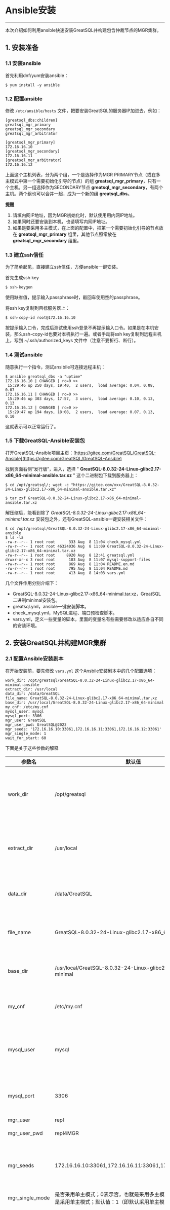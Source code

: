 # Ansible安装
---

本次介绍如何利用ansible快速安装GreatSQL并构建包含仲裁节点的MGR集群。

## 1. 安装准备

### 1.1 安装ansible

首先利用dnf/yum安装ansible：
```
$ yum install -y ansible
```

### 1.2 配置ansible

修改 `/etc/ansible/hosts` 文件，把要安装GreatSQL的服务器IP加进去，例如：
```
[greatsql_dbs:children]
greatsql_mgr_primary
greatsql_mgr_secondary
greatsql_mgr_arbitrator

[greatsql_mgr_primary]
172.16.16.10
[greatsql_mgr_secondary]
172.16.16.11
[greatsql_mgr_arbitrator]
172.16.16.12
```

上面这个主机列表，分为两个组，一个是选择作为MGR PRIMARY节点（或在多主模式中第一个需要初始化引导的节点）的组 **greatsql_mgr_primary**，只有一个主机。另一组选择作为SECONDARY节点 **greatsql_mgr_secondary**，有两个主机。两个组也可以合并一起，成为一个新的组 **greatsql_dbs**。

**提醒**
1. 请填内网IP地址，因为MGR初始化时，默认使用用内网IP地址。
2. 如果同时还要安装到本机，也请填写内网IP地址。
3. 如果是要采用多主模式，在上面的配置中，把第一个需要初始化引导的节点放在 **greatsql_mgr_primary** 组里，其他节点照常放在 **greatsql_mgr_secondary** 组里。

### 1.3 建立ssh信任
为了简单起见，直接建立ssh信任，方便ansible一键安装。

首先生成ssh key
```
$ ssh-keygen
```
使用缺省值，提示输入passphrase时，敲回车使用空的passphrase。

将ssh key复制到目标服务器上：
```
$ ssh-copy-id root@172.16.16.10
```
按提示输入口令，完成后测试使用ssh登录不再提示输入口令。如果是在本机安装，那么ssh-copy-id也要对本机执行一遍。或者手动将ssh key复制到远程主机上，写到 ~/.ssh/authorized_keys 文件中（注意不要折行、断行）。

### 1.4 测试ansible
随意执行一个指令，测试ansibile可连接远程主机：
```
$ ansible greatsql_dbs -a "uptime"
172.16.16.10 | CHANGED | rc=0 >>
 15:29:46 up 250 days, 19:40,  2 users,  load average: 0.04, 0.08, 0.07
172.16.16.11 | CHANGED | rc=0 >>
 15:29:46 up 303 days, 17:57,  3 users,  load average: 0.10, 0.13, 0.13
172.16.16.12 | CHANGED | rc=0 >>
 15:29:47 up 194 days, 18:08,  2 users,  load average: 0.07, 0.13, 0.10
```
这就表示可以正常运行了。

### 1.5 下载GreatSQL-Ansible安装包

打开GreatSQL-Ansible项目主页：[https://gitee.com/GreatSQL/GreatSQL-Ansible](https://gitee.com/GreatSQL/GreatSQL-Ansible)

找到页面右侧“发行版”，进入，选择 " **GreatSQL-8.0.32-24-Linux-glibc2.17-x86_64-minimal-ansible.tar.xz** " 这个二进制包下载到服务器上：

```
$ cd /opt/greatsql/; wget -c "https://gitee.com/xxx/GreatSQL-8.0.32-24-Linux-glibc2.17-x86_64-minimal-ansible.tar.xz"

$ tar zxf GreatSQL-8.0.32-24-Linux-glibc2.17-x86_64-minimal-ansible.tar.xz
```

解压缩后，能看到除了 *GreatSQL-8.0.32-24-Linux-glibc2.17-x86_64-minimal.tar.xz* 安装包之外，还有GreatSQL-ansible一键安装相关文件：
```
$ cd /opt/greatsql/GreatSQL-8.0.32-24-Linux-glibc2.17-x86_64-minimal-ansible
$ ls -la
-rw-r--r-- 1 root root      333 Aug  8 11:04 check_mysql.yml
-rw-r--r-- 1 root root 46324036 Aug  8 11:09 GreatSQL-8.0.32-24-Linux-glibc2.17-x86_64-minimal.tar.xz
-rw-r--r-- 1 root root     8920 Aug  8 12:41 greatsql.yml
drwxr-xr-x 3 root root      103 Aug  8 11:07 mysql-support-files
-rw-r--r-- 1 root root      869 Aug  8 11:04 README.en.md
-rw-r--r-- 1 root root      795 Aug  8 11:04 README.md
-rw-r--r-- 1 root root      413 Aug  8 14:03 vars.yml
```
几个文件作用分别介绍下：
- GreatSQL-8.0.32-24-Linux-glibc2.17-x86_64-minimal.tar.xz，GreatSQL二进制minimal安装包。
- greatsql.yml，ansible一键安装脚本。
- check_mysql.yml，MySQL进程、端口预检查脚本。
- vars.yml，定义一些变量的脚本，里面的变量名有些需要修改以适应各自不同的安装环境。

## 2. 安装GreatSQL并构建MGR集群

### 2.1 配置Ansible安装剧本

在开始安装前，要先修改 `vars.yml` 这个Ansbile安装剧本中的几个配置选项：
```
work_dir: /opt/greatsql/GreatSQL-8.0.32-24-Linux-glibc2.17-x86_64-minimal-ansible
extract_dir: /usr/local
data_dir: /data/GreatSQL
file_name: GreatSQL-8.0.32-24-Linux-glibc2.17-x86_64-minimal.tar.xz
base_dir: /usr/local/GreatSQL-8.0.32-24-Linux-glibc2.17-x86_64-minimal
my_cnf: /etc/my.cnf
mysql_user: mysql
mysql_port: 3306
mgr_user: GreatSQL
mgr_user_pwd: GreatSQL@2023
mgr_seeds: '172.16.16.10:33061,172.16.16.11:33061,172.16.16.12:33061'
mgr_single_mode: 1
wait_for_start: 60
```

下面是关于这些参数的解释

|参数名 | 默认值 | 用途 |
|--- | --- | --- |
|work_dir|/opt/greatsql|工作目录，将下载的安装包放在本目录，可根据需要自行调整|
|extract_dir|/usr/local|GreatSQL二进制包解压缩后放在 /usr/local下，【不建议调整】|
|data_dir|/data/GreatSQL|GreatSQL运行时的datadir，【不建议调整】|
|file_name|GreatSQL-8.0.32-24-Linux-glibc2.17-x86_64-minimal.tar.xz|GreatSQL二进制包文件名，【不建议调整】|
|base_dir|/usr/local/GreatSQL-8.0.32-24-Linux-glibc2.17-x86_64-minimal|GreatSQL的basedir，【不建议调整】|
|my_cnf|/etc/my.cnf|my.cnf配置文件路径，【不建议调整】|
|mysql_user|mysql|运行GreatSQL对应的user、group，【不建议调整】|
|mysql_port|3306|GreatSQL运行时的监听端口，【不建议调整】|
|mgr_user|repl|MGR账户|
|mgr_user_pwd|repl4MGR|MGR账户密码|
|mgr_seeds|172.16.16.10:33061,172.16.16.11:33061,172.16.16.12:33061|定义MGR运行时各节点的IP+端口列表，【需要自行调整】|
|mgr_single_mode|是否采用单主模式；0表示否，也就是采用多主模式；1表示是，也就是采用单主模式；默认值：1（即默认采用单主模式）|
|wait_for_start|60|初次启动时，要先进行一系列数据文件初始化等工作，后面的MGR初始化工作要等待前面的先完成，如果第一安装失败，可以将这个时间加长|

**提醒：**
1. 除了修改work_dir和mgr_seeds参数外，其他的都请谨慎修改，否则可能会提示找不到文件目录等错误。
2. 如果是要采用多主模式，在`/etc/ansible/hosts` 文件中，把第一个需要初始化引导的节点放在 **greatsql_mgr_primary** 组里，其他节点照常放在 **greatsql_mgr_secondary** 组里。

### 2.2 开始ansible安装

执行下面的命令一键完成GreatSQL的安装、初始化，加入systemd服务、以及MGR初始化等所有工作：
```
$ cd /opt/greatsql/GreatSQL-8.0.32-24-Linux-glibc2.17-x86_64-minimal-ansible
$ ls -la
-rw-r--r-- 1 root root      333 Aug  8 11:04 check_mysql.yml
-rw-r--r-- 1 root root 46324036 Aug  8 11:09 GreatSQL-8.0.32-24-Linux-glibc2.17-x86_64-minimal.tar.xz
-rw-r--r-- 1 root root     8920 Aug  8 12:41 greatsql.yml
drwxr-xr-x 3 root root      103 Aug  8 11:07 mysql-support-files
-rw-r--r-- 1 root root      869 Aug  8 11:04 README.en.md
-rw-r--r-- 1 root root      795 Aug  8 11:04 README.md -rw-r--r-- 1 root root      413 Aug  8 14:03 vars.yml

$ ansible-playbook ./greatsql.yml
```

### 2.3 检查ansible执行过程输出

安装时会先行检查是否已有mysqld进程在运行，或者3306端口上是否已有其他服务，如果是的话，则输出内容可能会是这样的：
```
PLAY [install GreatSQL] *****************************************************************************************************************************

TASK [Gathering Facts] ******************************************************************************************************************************
ok: [172.16.16.10]
ok: [172.16.16.11]
ok: [172.16.16.12]

TASK [check mysql port] *****************************************************************************************************************************
changed: [172.16.16.10]
changed: [172.16.16.11]
changed: [172.16.16.12]

TASK [check mysql processor] ************************************************************************************************************************
changed: [172.16.16.10]
changed: [172.16.16.11]
changed: [172.16.16.12]

TASK [modify selinux config file] *******************************************************************************************************************
skipping: [172.16.16.10]
skipping: [172.16.16.11]
skipping: [172.16.16.12]
```

看到有 **skipping** 以及 **skipped=N** 字样。而如果是正常安装，则会输出类似下面的内容：
```
PLAY [install GreatSQL] *****************************************************************************************************************************

TASK [Gathering Facts] ******************************************************************************************************************************
ok: [172.16.16.10]
ok: [172.16.16.11]
ok: [172.16.16.12]

TASK [check mysql port] *****************************************************************************************************************************
changed: [172.16.16.10]
changed: [172.16.16.11]
changed: [172.16.16.12]
...
PLAY RECAP ******************************************************************************************************************************************
172.16.16.10               : ok=31   changed=20   unreachable=0    failed=0    skipped=0    rescued=0    ignored=2
172.16.16.11               : ok=31   changed=20   unreachable=0    failed=0    skipped=0    rescued=0    ignored=2
172.16.16.12               : ok=31   changed=20   unreachable=0    failed=0    skipped=0    rescued=0    ignored=2
```
有 **ok** 以及 **skipped=0** 字样，这就表示都被正常被执行了，此时应该已经安装成功了，检查一下：
```
$ systemctl status greatsql
● greatsql.service - GreatSQL Server
   Loaded: loaded (/usr/lib/systemd/system/greatsql.service; disabled; vendor preset: disabled)
   Active: active (running) since Tue 2023-08-08 12:26:08 CST; 1h 58min ago
     Docs: man:mysqld(8)
           http://dev.mysql.com/doc/refman/en/using-systemd.html
  Process: 77972 ExecStartPre=/usr/local/GreatSQL-8.0.32-24-Linux-glibc2.28-x86_64-minimal/bin/mysqld_pre_systemd (code=exited, status=0/SUCCESS)
 Main PID: 78043 (mysqld)
   Status: "Server is operational"
    Tasks: 38 (limit: 149064)
   Memory: 367.7M
   CGroup: /system.slice/greatsql.service
           └─78043 /usr/local/GreatSQL-8.0.32-24-Linux-glibc2.28-x86_64-minimal/bin/mysqld

Jul 13 15:46:17 GreatSQL-01 systemd[1]: Starting GreatSQL Server...
Jul 13 15:46:21 GreatSQL-01 systemd[1]: Started GreatSQL Server.
```

检查MGR服务运行状态：
```
[root@GreatSQL][(none)]> select * from performance_schema.replication_group_members;
+---------------------------+--------------------------------------+-------------+-------------+--------------+-------------+----------------+
| CHANNEL_NAME              | MEMBER_ID                            | MEMBER_HOST | MEMBER_PORT | MEMBER_STATE | MEMBER_ROLE | MEMBER_VERSION |
+---------------------------+--------------------------------------+-------------+-------------+--------------+-------------+----------------+
| group_replication_applier | ac24eab8-def4-11eb-a5e8-525400e802e2 | GreatSQL-03 |        3306 | ONLINE       | ARBITRATOR  | 8.0.32        |
| group_replication_applier | ac275d97-def4-11eb-9e49-525400fb993a | GreatSQL-02 |        3306 | ONLINE       | SECONDARY   | 8.0.32        |
| group_replication_applier | ac383458-def4-11eb-bf1a-5254002eb6d6 | GreatSQL-01 |        3306 | ONLINE       | PRIMARY     | 8.0.32        |
+---------------------------+--------------------------------------+-------------+-------------+--------------+-------------+----------------+
```
至此，安装完成。


**问题反馈**
---
- [问题反馈 gitee](https://gitee.com/GreatSQL/GreatSQL-Manual/issues)


**联系我们**
---

扫码关注微信公众号

![greatsql-wx](../greatsql-wx.jpg)
